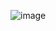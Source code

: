 ![image](https://user-images.githubusercontent.com/58883319/204454807-f4d55478-47fc-4835-ab39-4a830690644a.png)
